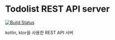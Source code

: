 # Todolist REST API server

[![Build Status](https://travis-ci.com/deo-exercens/ktor-todolist-api.svg?branch=master)](https://travis-ci.com/deo-exercens/ktor-todolist-api)

kotlin, ktor을 사용한 REST API 서버